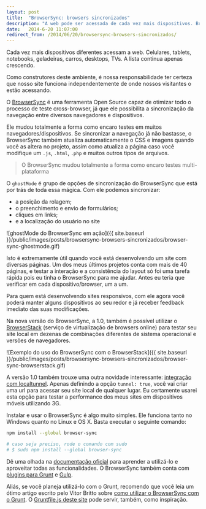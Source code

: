 ```yaml
---
layout: post
title:  "BrowserSync: browsers sincronizados"
description: "A web pode ser acessada de cada vez mais dispositivos. BrowserSync nos ajuda a realizar testes sincronizados em dezenas de browsers."
date:   2014-6-20 11:07:00
redirect_from: /2014/06/20/browsersync-browsers-sincronizados/
---
```


Cada vez mais dispositivos diferentes acessam a web. Celulares, tablets, notebooks, geladeiras, carros, desktops, TVs. A lista continua apenas crescendo.

Como construtores deste ambiente, é nossa responsabilidade ter certeza que nosso site funciona independentemente de onde nossos visitantes o estão acessando.

O [BrowserSync](http://browsersync.io) é uma ferramenta Open Source capaz de otimizar todo o processo de teste cross-browser, já que ele possibilita a sincronização da navegação entre diversos navegadores e dispositivos.

<!--more-->

Ele mudou totalmente a forma como encaro testes em muitos navegadores/dispositivos. Se sincronizar a navegação já não bastasse, o BrowserSync também atualiza automaticamente o CSS e imagens quando você as altera no projeto, assim como atualiza a página caso você modifique um `.js`, `.html`, `.php` e muitos outros tipos de arquivos.

<blockquote class="pullquote">O BrowserSync mudou totalmente a forma como encaro testes multi-plataforma</blockquote>

O `ghostMode` é grupo de opções de sincronização do BrowserSync que está por trás de toda essa mágica. Com ele podemos sincronizar:

- a posição da rolagem;
- o preenchimento e envio de formulários;
- cliques em links;
- e a localização do usuário no site

![ghostMode do BrowserSync em ação]({{ site.baseurl }}/public/images/posts/browsersync-browsers-sincronizados/browser-sync-ghostmode.gif)

Isto é extremamente útil quando você está desenvolvendo um site com diversas páginas. Um dos meus últimos projetos conta com mais de 40 páginas, e testar a interação e a consistência do layout só foi uma tarefa rápida pois eu tinha o BrowserSync para me ajudar. Antes eu teria que verificar em cada dispositivo/browser, um a um.

Para quem está desenvolvendo sites responsivos, com ele agora você poderá manter alguns dispositivos ao seu redor e já receber feedback imediato das suas modificações.

Na nova versão do BrowserSync, a 1.0, também é possível utilizar o [BrowserStack](http://browserstack.com) (serviço de virtualização de browsers online) para testar seu site local em dezenas de combinações diferentes de sistema operacional e versões de navegadores.

![Exemplo do uso do BrowserSync com o BrowserStack]({{ site.baseurl }}/public/images/posts/browsersync-browsers-sincronizados/browser-sync-browserstack.gif)

A versão 1.0 também trouxe uma outra novidade interessante: [integração com localtunnel](https://github.com/shakyShane/browser-sync/wiki/options-1.0#tunnel). Apenas definindo a opção `tunnel: true`, você vai criar uma url para acessar seu site local de qualquer lugar. Eu certamente usarei esta opção para testar a performance dos meus sites em dispositivos móveis utilizando 3G.

Instalar e usar o BrowserSync é algo muito simples. Ele funciona tanto no Windows quanto no Linux e OS X. Basta executar o seguinte comando:

```bash
npm install --global browser-sync

# caso seja preciso, rode o comando com sudo
# $ sudo npm install --global browser-sync
```

Dê uma olhada na [documentação oficial](https://github.com/shakyShane/browser-sync/wiki "Documentação oficial do BrowserSync") para aprender a utilizá-lo e aproveitar todas as funcionalidades. O BrowserSync também conta com [plugins para Grunt](https://github.com/shakyShane/grunt-browser-sync "Plugin do BrowserSync para Grunt") e [Gulp](https://github.com/shakyShane/gulp-browser-sync "Plugin do BrowserSync para o Gulp").

Aliás, se você planeja utilizá-lo com o Grunt, recomendo que você leia um ótimo artigo escrito pelo Vitor Britto sobre [como utilizar o BrowserSync com o Grunt](http://www.vitorbritto.com.br/blog/testes-sincronizados-entre-dispositivos-moveis/). O [Gruntfile.js deste site](https://github.com/hugobessaa/hugobessa/blob/master/Gruntfile.js) pode servir, também, como inspiração.












